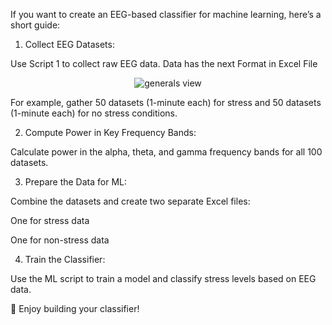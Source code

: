 If you want to create an EEG-based classifier for machine learning, here’s a short guide:

1. Collect EEG Datasets:

Use Script 1 to collect raw EEG data.
Data has the next Format in Excel File 

<p align="center">
  <img src="https://github.com/pieeg-club/PiEEG-16/blob/main/images/Collected_dataset.jpg" alt="generals view">
</p>



For example, gather 50 datasets (1-minute each) for stress and 50 datasets (1-minute each) for no stress conditions.

2. Compute Power in Key Frequency Bands:

Calculate power in the alpha, theta, and gamma frequency bands for all 100 datasets.

3. Prepare the Data for ML:

Combine the datasets and create two separate Excel files:

One for stress data

One for non-stress data

4. Train the Classifier:

Use the ML script to train a model and classify stress levels based on EEG data.

🚀 Enjoy building your classifier!








